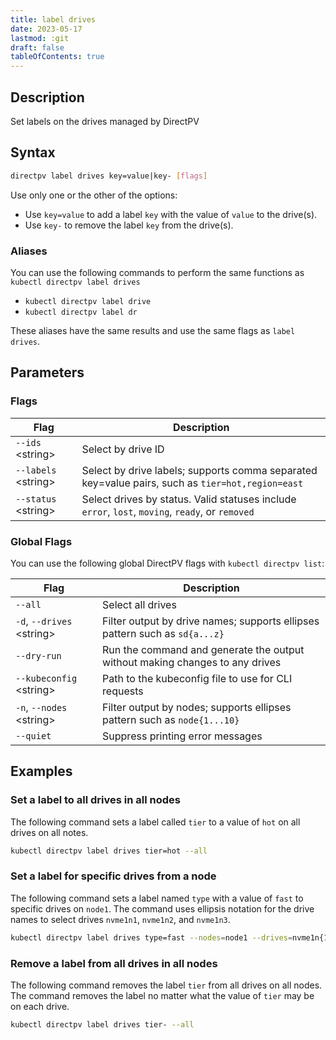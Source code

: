 ```yaml
---
title: label drives
date: 2023-05-17
lastmod: :git
draft: false
tableOfContents: true
---
```


## Description

Set labels on the drives managed by DirectPV

## Syntax

```sh
directpv label drives key=value|key- [flags]
```

Use only one or the other of the options:
- Use `key=value` to add a label `key` with the value of `value` to the drive(s).
- Use `key-` to remove the label `key` from the drive(s).

### Aliases

You can use the following commands to perform the same functions as `kubectl directpv label drives`

- `kubectl directpv label drive`
- `kubectl directpv label dr`

These aliases have the same results and use the same flags as `label drives`.

## Parameters

### Flags

| **Flag**              | **Description**                                                                                  |
|-----------------------|--------------------------------------------------------------------------------------------------|
| `--ids` \<string\>    | Select by drive ID                                                                               |
| `--labels` \<string\> | Select by drive labels; supports comma separated key=value pairs, such as `tier=hot,region=east` |
| `--status` \<string\> | Select drives by status. Valid statuses include `error`, `lost`, `moving`, `ready`, or `removed` |

### Global Flags

You can use the following global DirectPV flags with `kubectl directpv list`:

| **Flag**                    | **Description**                                                              |
|-----------------------------|------------------------------------------------------------------------------|
| `--all`                     | Select all drives                                                            |
| `-d`, `--drives` \<string\> | Filter output by drive names; supports ellipses pattern such as `sd{a...z}`  |
| `--dry-run`                 | Run the command and generate the output without making changes to any drives |
| `--kubeconfig` \<string\>   | Path to the kubeconfig file to use for CLI requests                          |
| `-n`, `--nodes` \<string\>  | Filter output by nodes; supports ellipses pattern such as `node{1...10}`     |
| `--quiet`                   | Suppress printing error messages                                             |

## Examples

### Set a label to all drives in all nodes

The following command sets a label called `tier` to a value of `hot` on all drives on all notes.

```sh {.copy}
kubectl directpv label drives tier=hot --all
```

### Set a label for specific drives from a node

The following command sets a label named `type` with a value of `fast` to specific drives on `node1`.
The command uses ellipsis notation for the drive names to select drives `nvme1n1`, `nvme1n2`, and `nvme1n3`.

```sh {.copy}
kubectl directpv label drives type=fast --nodes=node1 --drives=nvme1n{1...3}
```

### Remove a label from all drives in all nodes

The following command removes the label `tier` from all drives on all nodes.
The command removes the label no matter what the value of `tier` may be on each drive.

```sh {.copy}
kubectl directpv label drives tier- --all
```

